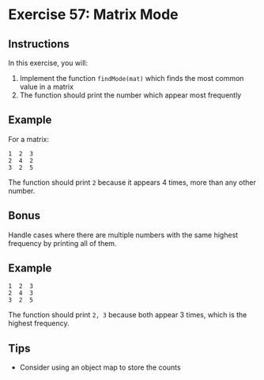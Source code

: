 # Exercise 57: Matrix Mode

## Instructions
In this exercise, you will:
1. Implement the function `findMode(mat)` which finds the most common value in a matrix
2. The function should print the number which appear most frequently

## Example
For a matrix:
```
1  2  3
2  4  2
3  2  5
```
The function should print `2` because it appears 4 times, more than any other number.

## Bonus
Handle cases where there are multiple numbers with the same highest frequency by printing all of them.

## Example
```
1  2  3
2  4  3
3  2  5
```
The function should print `2, 3` because both appear 3 times, which is the highest frequency.

## Tips
- Consider using an object map to store the counts